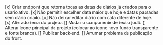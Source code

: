 [x] Criar endpoint que retorna todas as datas de diários já criados para o usario ativo.
[x] Não permitir escolher data maior que hoje e datas passadas sem diário criado.
[x] Não deixar editar diário com data diferente de hoje.
[x] Alterado tema do projeto.
[] Mudar o componente de text o jodit.
[] Alterar ícone principal do projeto (colocar no ícone novo fundo transparente e fonte branca).
[] Publicar back-end.
[] Arrumar problema de publicação do front.
